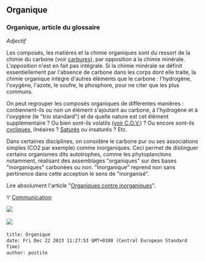 ## Organique
### Organique, article du glossaire
 _Adjectif_

Les composés, les matières et la chimie organiques sont du ressort de la chimie du carbone (voir [carbures](carbure.html)), par opposition à la chimie minérale. L'opposition n'est en fait pas intégrale. Si la chimie minérale se définit essentiellement par l'absence de carbone dans les corps dont elle traite, la chimie organique intègre d'autres éléments que le carbone : l'hydrogène, l'oxygène, l'azote, le soufre, le phosphore, pour ne citer que les plus communs.

On peut regrouper les composés organiques de différentes manières : contiennent-ils ou non un élément s'ajoutant au carbone, à l'hydrogène et à l'oxygène (le "trio standard") et de quelle nature est cet élément supplémentaire ? Ou bien sont-ils volatils ([voir C.O.V.](cov.html)) ? Ou encore sont-ils [cycliques](cyclique.html), linéaires ? [Saturés](saturation.html) ou insaturés ? Etc.

Dans certaines disciplines, on considère le carbone pur ou ses associations simples (CO2 par exemple) comme inorganiques. Ceci permet de distinguer certains organismes dits autotrophes, comme les phytoplanctons notamment, réalisant des assemblages "organiques" sur des bases "inorganiques" carbonées ou non. "Inorganique" reprend non sans pertinence dans cette acception le sens de "inorganisé".

Lire absolument l'article "[Organiques contre inorganiques](organiquesvsinorganiques.html)".



![](images/flechebas.gif) [Communication](http://www.artrealite.com/annonceurs.htm) 

[![](https://cbonvin.fr/sites/regie.artrealite.com/visuels/campagne1.png)](index-2.html#20131014)

![](https://cbonvin.fr/sites/regie.artrealite.com/visuels/campagne2.png)
```
title: Organique
date: Fri Dec 22 2023 11:27:53 GMT+0100 (Central European Standard Time)
author: postite
```
